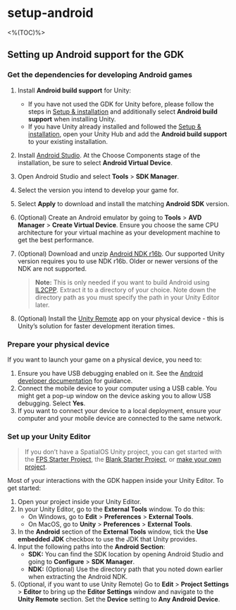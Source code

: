 # setup-android

&lt;%\(TOC\)%&gt;

## Setting up Android support for the GDK

### Get the dependencies for developing Android games

1. Install **Android build support** for Unity:
   * If you have not used the GDK for Unity before, please follow the steps in [Setup & installation](https://github.com/spatialos/gdk-for-unity/tree/1adc338e9fafa1fdad09b457b5bab54ece3e4ed1/docs/modules/mobile/%7B%7BurlRoot%7D%7D/machine-setup/README.md) and additionally select **Android build support** when installing Unity.
   * If you have Unity already installed and followed the [Setup & installation](https://github.com/spatialos/gdk-for-unity/tree/1adc338e9fafa1fdad09b457b5bab54ece3e4ed1/docs/modules/mobile/%7B%7BurlRoot%7D%7D/machine-setup/README.md), open your Unity Hub and add the **Android build support** to your existing installation.
2. Install [Android Studio](https://developer.android.com/studio/). At the Choose Components stage of the installation, be sure to select **Android Virtual Device**.
3. Open Android Studio and select **Tools** &gt; **SDK Manager**.
4. Select the version you intend to develop your game for.
5. Select **Apply** to download and install the matching **Android SDK** version.
6. \(Optional\) Create an Android emulator by going to **Tools** &gt; **AVD Manager** &gt; **Create Virtual Device**. Ensure you choose the same CPU architecture for your virtual machine as your development machine to get the best performance.
7. \(Optional\) Download and unzip [Android NDK r16b](https://developer.android.com/ndk/downloads/older_releases). Our supported Unity version requires you to use NDK r16b. Older or newer versions of the NDK are not supported.

   > **Note:** This is only needed if you want to build Android using [IL2CPP](https://docs.unity3d.com/Manual/IL2CPP.html). Extract it to a directory of your choice. Note down the directory path as you must specify the path in your Unity Editor later.

8. \(Optional\) Install the [Unity Remote](https://play.google.com/store/apps/details?id=com.unity3d.genericremote) app on your physical device - this is Unity’s solution for faster development iteration times.

### Prepare your physical device

If you want to launch your game on a physical device, you need to:

1. Ensure you have USB debugging enabled on it. See the [Android developer documentation](https://developer.android.com/studio/debug/dev-options#enable) for guidance.
2. Connect the mobile device to your computer using a USB cable. You might get a pop-up window on the device asking you to allow USB debugging. Select **Yes**.
3. If you want to connect your device to a local deployment, ensure your computer and your mobile device are connected to the same network.

### Set up your Unity Editor

> If you don’t have a SpatialOS Unity project, you can get started with the [FPS Starter Project](https://github.com/spatialos/gdk-for-unity/tree/1adc338e9fafa1fdad09b457b5bab54ece3e4ed1/docs/modules/mobile/%7B%7BurlRoot%7D%7D/projects/fps/get-started/get-started/README.md), the [Blank Starter Project](https://github.com/spatialos/gdk-for-unity/tree/1adc338e9fafa1fdad09b457b5bab54ece3e4ed1/docs/modules/mobile/%7B%7BurlRoot%7D%7D/projects/blank/overview/README.md), or [make your own project](https://github.com/spatialos/gdk-for-unity/tree/1adc338e9fafa1fdad09b457b5bab54ece3e4ed1/docs/modules/mobile/%7B%7BurlRoot%7D%7D/projects/myo/setup/README.md).

Most of your interactions with the GDK happen inside your Unity Editor. To get started:

1. Open your project inside your Unity Editor.
2. In your Unity Editor, go to the **External Tools** window. To do this:
   * On Windows, go to **Edit** &gt; **Preferences** &gt; **External Tools**.
   * On MacOS, go to **Unity** &gt; **Preferences** &gt; **External Tools**.
3. In the **Android** section of the **External Tools** window, tick the **Use embedded JDK** checkbox to use the JDK that Unity provides.
4. Input the following paths into the **Android Section**:
   * **SDK:** You can find the SDK location by opening Android Studio and going to **Configure** &gt; **SDK Manager**.
   * **NDK:** \(Optional\) Use the directory path that you noted down earlier when extracting the Android NDK.
5. \(Optional, if you want to use Unity Remote\) Go to **Edit** &gt; **Project Settings** &gt; **Editor** to bring up the **Editor Settings** window and navigate to the **Unity Remote** section. Set the **Device** setting to **Any Android Device**.

